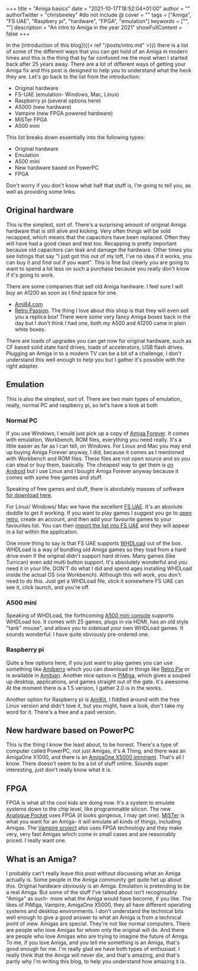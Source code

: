 +++
title = "Amiga basics"
date = "2021-10-17T18:52:04+01:00"
author = ""
authorTwitter = "chrisbeeley" #do not include @
cover = ""
tags = ["Amiga", "FS UAE", "Raspbery pi", "hardware", "FPGA", "emulation"]
keywords = ["", ""]
description = "An intro to Amiga in the year 2021"
showFullContent = false
+++

In the [introduction of this blog]({{< ref "/posts/intro.md" >}}) there is a list of some of the different ways that you can get hold of an Amiga in modern times and this is the thing that by far confused me the most when I started back after 25 years away. There are a lot of different ways of getting your Amiga fix and this post is designed to help you to understand what the heck they are. Let's go back to the list from the introduction:

* Original hardware
* FS-UAE (emulation- Windows, Mac, Linux)
* Raspberry pi (several options here)
* A5000 (new hardware)
* Vampire (new FPGA powered hardware)
* MiSTer FPGA
* A500 mini

This list breaks down essentially into the following types:

* Original hardware
* Emulation
* A500 mini
* New hardware based on PowerPC
* FPGA

Don't worry if you don't know what half that stuff is, I'm going to tell you, as well as providing some links. 

## Original hardware

This is the simplest, sort of. There's a surprising amount of original Amiga hardware that is still alive and kicking. Very often things will be sold recapped, which means that the capacitors have been replaced. Often they will have had a good clean and test too. Recapping is pretty important because old capacitors can leak and damage the hardware. Other times you see listings that say "I just got this out of my loft, I've no idea if it works, you can buy it and find out if you want". This is fine but clearly you are going to want to spend a lot less on such a purchase because you really don't know if it's going to work.

There are some companies that sell old Amiga hardware. I feel sure I will buy an A1200 as soon as I find space for one.

* [Ami64.com](https://www.ami64.com/amiga-computers)
* [Retro Passion](https://www.retropassion.co.uk/). The thing I love about this shop is that they will even sell you a replica box! There were some very fancy Amiga boxes back in the day but I don't think I had one, both my A500 and A1200 came in plain white boxes.

There are loads of upgrades you can get now for original hardware, such as CF based solid state hard drives, loads of accelerators, USB flash drives. Plugging an Amiga in to a modern TV can be a bit of a challenge, I don't understand this well enough to help you but I gather it's possible with the right adapter.

## Emulation

This is also the simplest, sort of. There are two main types of emulation, really, normal PC and raspberry pi, so let's have a look at both

### Normal PC

If you use Windows, I would just pick up a copy of [Amiga Forever](https://www.amigaforever.com/). It comes with emulation, Workbench, ROM files, everything you need really. It's a little easier as far as I can tell, on Windows. For Linux and Mac you may end up buying Amiga Forever anyway, I did, because it comes as I mentioned with Workbench and ROM files. These files are not open source and so you can steal or buy them, basically. The cheapest way to get them is [on Android](https://play.google.com/store/apps/details?id=com.cloanto.amigaforever.essentials&hl=en_GB&gl=US) but I use Linux and I bought Amiga Forever anyway because it comes with some free games and stuff.

Speaking of free games and stuff, there is absolutely masses of software [for download here](https://archive.org/details/Commodore_Amiga_TOSEC_2012_04_10).

For Linux/ Windows/ Mac we have the excellent [FS UAE](https://fs-uae.net/). It's an absolute doddle to get it working. If you want to play games I suggest you go to [open retro](https://openretro.org/), create an account, and then add your favourite games to your favourites list. You can then [import the list into FS UAE](https://openretro.org/fs-uae-launcher) and they will appear in a list within the application.

One more thing to say is that FS UAE supports [WHDLoad](http://whdload.de/) out of the box. WHDLoad is a way of bundling old Amiga games so they load from a hard drive even if the original didn't support hard drives. Many games (like Turrican) even add multi button support. It's absolutely wonderful and you need it in your life. DON'T do what I did and spend ages installing WHDLoad inside the actual OS (via Workbench). Although this will work, you don't need to do this. Just get a WHDLoad file, stick it somewhere FS UAE can see it, click launch, and you're off.

### A500 mini

Speaking of WHDLoad, the forthcoming [A500 mini console](https://retrogames.biz/thea500-mini) supports WHDLoad too. It comes with 25 games, plugs in via HDMI, has an old style "tank" mouse", and allows you to sideload your own WHDLoad games. It sounds wonderful. I have quite obviously pre-ordered one.

### Raspberry pi

Quite a few options here, if you just want to play games you can use something like [Amiberry](https://blitterstudio.com/amiberry/) which you can download in things like [Retro Pie](https://retropie.org.uk/) or is available in [Amibian](https://gunkrist79.wixsite.com/amibian). Another nice option is [PiMiga](https://retrogamecoders.com/pimiga/), which gives a souped up desktop, applications, and games straight out of the gate. It's awesome. At the moment there is a 1.5 version, I gather 2.0 is in the works. 

Another option for Raspberry pi is [AmiKit](https://www.amikit.amiga.sk/raspberry), I fiddled around with the free Linux version and didn't love it, but you might, have a look, don't take my word for it. There's a free and a paid version. 

## New hardware based on PowerPC

This is the thing I know the least about, to be honest. There's a type of computer called PowerPC, not just Amigas, it's A Thing, and there was an AmigaOne X1000, and there is an [AmigaOne X5000 imminent](https://www.amigaos.net/hardware/133/amigaone-x5000). That's all I know. There doesn't seem to be a lot of stuff online. Sounds super interesting, just don't really know what it is.

## FPGA

FPGA is what all the cool kids are doing now. It's a system to emulate systems down to the chip level, like programmable silicon. The new [Analogue Pocket](https://www.analogue.co/pocket) uses FPGA (it looks gorgeous, I may get one). [MiSTer](https://www.theverge.com/22323002/mister-fpga-project-retro-computer-console-early-pc) is what you want for an Amiga- it will emulate all kinds of things, including Amigas. The [Vampire project](https://www.apollo-accelerators.com/) also uses FPGA technology and they make very, very fast Amigas which come in small cases and are reasonably priced. I really want one.

## What is an Amiga?

I probably can't really leave this post without discussing what an Amiga actually is. Some people in the Amiga community get quite het up about this. Original hardware obviously is an Amiga. Emulation is pretending to be a real Amiga. But some of the stuff I've talked about isn't recognisably "Amiga" as such- more what the Amiga would have become, if you like. The likes of PiMiga, Vampire, AmigaOne X5000, they all have different operating systems and desktop environments. I don't understand the technical bits well enough to give a good answer to what an Amiga is from a technical point of view. Amigas are special. They're not like normal computers. There are people who love Amigas for whom only the original will do. And there are people who love Amigas who are trying to imagine the future of Amiga. To me, if you love Amiga, and you tell me something is an Amiga, that's good enough for me. I'm really glad we have both types of enthusiast. I really think that the Amiga will never die, and that's amazing, and that's partly why I'm writing this blog, to help you understand how amazing it is.